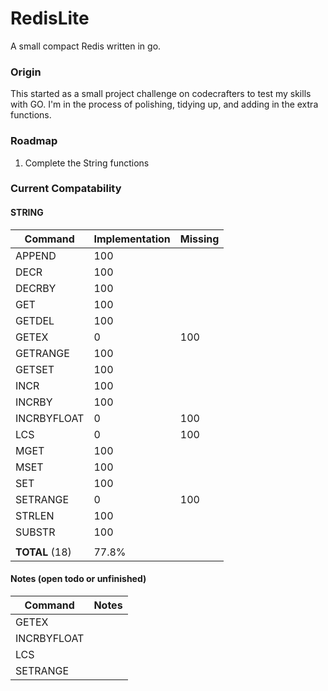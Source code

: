 # RedisLite
A small compact Redis written in go.

### Origin
This started as a small project challenge on codecrafters to test my skills with GO. I'm in the process of polishing, tidying up, and adding in the extra functions. 

### Roadmap
1. Complete the String functions

### Current Compatability
#### STRING
| Command         | Implementation | Missing
|-----------------|----------------|-----------------------
| APPEND          | 100            | 
| DECR            | 100            | 
| DECRBY          | 100            | 
| GET             | 100            |
| GETDEL          | 100            | 
| GETEX           | 0              | 100 
| GETRANGE        | 100            | 
| GETSET          | 100            | 
| INCR            | 100            | 
| INCRBY          | 100            | 
| INCRBYFLOAT     | 0              | 100 
| LCS             | 0              | 100 
| MGET            | 100            | 
| MSET            | 100            | 
| SET             | 100            | 
| SETRANGE        | 0              | 100
| STRLEN          | 100            | 
| SUBSTR          | 100            | 
|                 |                |
| __TOTAL__ (18)  | 77.8%          |

#### Notes (open todo or unfinished)
| Command      | Notes  
|--------------|-----------------------
| GETEX        | 
| INCRBYFLOAT  | 
| LCS          | 
| SETRANGE     | 
